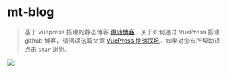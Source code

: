 # mt-blog

> 基于 vuepress 搭建的静态博客 [跳转博客](https://taoxusheng.github.io/mt-blog/)，关于如何通过 VuePress 搭建 github 博客，请阅读这篇文章 [VuePress 快速踩坑](https://zhuanlan.zhihu.com/p/36116211)，如果对您有所帮助请点击 `star` 谢谢。

<a href="https://taoxusheng.github.io/mt-blog/" target="_blank">
  <img src="https://github.com/TaoXuSheng/mt-blog/blob/master/blog.png"></img>
</a>

